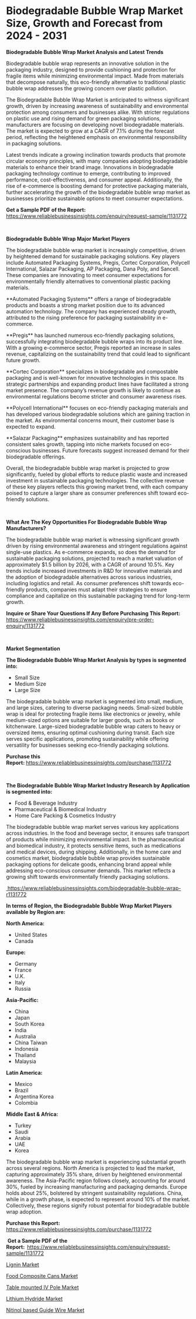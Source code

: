 <p><h1>Biodegradable Bubble Wrap Market Size, Growth and Forecast from 2024 - 2031</h1></p><p><strong>Biodegradable Bubble Wrap Market Analysis and Latest Trends</strong></p>
<p><p>Biodegradable bubble wrap represents an innovative solution in the packaging industry, designed to provide cushioning and protection for fragile items while minimizing environmental impact. Made from materials that decompose naturally, this eco-friendly alternative to traditional plastic bubble wrap addresses the growing concern over plastic pollution.</p><p>The Biodegradable Bubble Wrap Market is anticipated to witness significant growth, driven by increasing awareness of sustainability and environmental protection among consumers and businesses alike. With stricter regulations on plastic use and rising demand for green packaging solutions, manufacturers are focusing on developing novel biodegradable materials. The market is expected to grow at a CAGR of 7.1% during the forecast period, reflecting the heightened emphasis on environmental responsibility in packaging solutions.</p><p>Latest trends indicate a growing inclination towards products that promote circular economy principles, with many companies adopting biodegradable materials to enhance their brand image. Innovations in biodegradable packaging technology continue to emerge, contributing to improved performance, cost-effectiveness, and consumer appeal. Additionally, the rise of e-commerce is boosting demand for protective packaging materials, further accelerating the growth of the biodegradable bubble wrap market as businesses prioritize sustainable options to meet consumer expectations.</p></p>
<p><strong>Get a Sample PDF of the Report:&nbsp;</strong> <a href="https://www.reliablebusinessinsights.com/enquiry/request-sample/1131772?utm_campaign=57&utm_medium=2&utm_source=Github&utm_content=ia&utm_term=11112024&utm_id=biodegradable-bubble-wrap">https://www.reliablebusinessinsights.com/enquiry/request-sample/1131772</a></p>
<p>&nbsp;</p>
<p><strong>Biodegradable Bubble Wrap Major Market Players</strong></p>
<p><p>The biodegradable bubble wrap market is increasingly competitive, driven by heightened demand for sustainable packaging solutions. Key players include Automated Packaging Systems, Pregis, Cortec Corporation, Polycell International, Salazar Packaging, AP Packaging, Dana Poly, and Sancell. These companies are innovating to meet consumer expectations for environmentally friendly alternatives to conventional plastic packing materials.</p><p>**Automated Packaging Systems** offers a range of biodegradable products and boasts a strong market position due to its advanced automation technology. The company has experienced steady growth, attributed to the rising preference for packaging sustainability in e-commerce.</p><p>**Pregis** has launched numerous eco-friendly packaging solutions, successfully integrating biodegradable bubble wraps into its product line. With a growing e-commerce sector, Pregis reported an increase in sales revenue, capitalizing on the sustainability trend that could lead to significant future growth.</p><p>**Cortec Corporation** specializes in biodegradable and compostable packaging and is well-known for innovative technologies in this space. Its strategic partnerships and expanding product lines have facilitated a strong market presence. The company’s revenue growth is likely to continue as environmental regulations become stricter and consumer awareness rises.</p><p>**Polycell International** focuses on eco-friendly packaging materials and has developed various biodegradable solutions which are gaining traction in the market. As environmental concerns mount, their customer base is expected to expand.</p><p>**Salazar Packaging** emphasizes sustainability and has reported consistent sales growth, tapping into niche markets focused on eco-conscious businesses. Future forecasts suggest increased demand for their biodegradable offerings.</p><p>Overall, the biodegradable bubble wrap market is projected to grow significantly, fueled by global efforts to reduce plastic waste and increased investment in sustainable packaging technologies. The collective revenue of these key players reflects this growing market trend, with each company poised to capture a larger share as consumer preferences shift toward eco-friendly solutions.</p></p>
<p>&nbsp;</p>
<p><strong>What Are The Key Opportunities For Biodegradable Bubble Wrap Manufacturers?</strong></p>
<p><p>The biodegradable bubble wrap market is witnessing significant growth driven by rising environmental awareness and stringent regulations against single-use plastics. As e-commerce expands, so does the demand for sustainable packaging solutions, projected to reach a market valuation of approximately $1.5 billion by 2026, with a CAGR of around 10.5%. Key trends include increased investments in R&D for innovative materials and the adoption of biodegradable alternatives across various industries, including logistics and retail. As consumer preferences shift towards eco-friendly products, companies must adapt their strategies to ensure compliance and capitalize on this sustainable packaging trend for long-term growth.</p></p>
<p><strong>Inquire or Share Your Questions If Any Before Purchasing This Report:</strong> <a href="https://www.reliablebusinessinsights.com/enquiry/pre-order-enquiry/1131772?utm_campaign=57&utm_medium=2&utm_source=Github&utm_content=ia&utm_term=11112024&utm_id=biodegradable-bubble-wrap">https://www.reliablebusinessinsights.com/enquiry/pre-order-enquiry/1131772</a></p>
<p>&nbsp;</p>
<p><strong>Market Segmentation</strong></p>
<p><strong>The Biodegradable Bubble Wrap Market Analysis by types is segmented into:</strong></p>
<p><ul><li>Small Size</li><li>Medium Size</li><li>Large Size</li></ul></p>
<p><p>The biodegradable bubble wrap market is segmented into small, medium, and large sizes, catering to diverse packaging needs. Small-sized bubble wrap is ideal for protecting fragile items like electronics or jewelry, while medium-sized options are suitable for larger goods, such as books or kitchenware. Large-sized biodegradable bubble wrap caters to heavy or oversized items, ensuring optimal cushioning during transit. Each size serves specific applications, promoting sustainability while offering versatility for businesses seeking eco-friendly packaging solutions.</p></p>
<p><strong>Purchase this Report:&nbsp;</strong><a href="https://www.reliablebusinessinsights.com/purchase/1131772?utm_campaign=57&utm_medium=2&utm_source=Github&utm_content=ia&utm_term=11112024&utm_id=biodegradable-bubble-wrap">https://www.reliablebusinessinsights.com/purchase/1131772</a></p>
<p>&nbsp;</p>
<p><strong>The Biodegradable Bubble Wrap Market Industry Research by Application is segmented into:</strong></p>
<p><ul><li>Food & Beverage Industry</li><li>Pharmaceutical & Biomedical Industry</li><li>Home Care Packing & Cosmetics Industry</li></ul></p>
<p><p>The biodegradable bubble wrap market serves various key applications across industries. In the food and beverage sector, it ensures safe transport of products while minimizing environmental impact. In the pharmaceutical and biomedical industry, it protects sensitive items, such as medications and medical devices, during shipping. Additionally, in the home care and cosmetics market, biodegradable bubble wrap provides sustainable packaging options for delicate goods, enhancing brand appeal while addressing eco-conscious consumer demands. This market reflects a growing shift towards environmentally friendly packaging solutions.</p></p>
<p><a href="https://www.reliablebusinessinsights.com/biodegradable-bubble-wrap-r1131772?utm_campaign=57&utm_medium=2&utm_source=Github&utm_content=ia&utm_term=11112024&utm_id=biodegradable-bubble-wrap">&nbsp;https://www.reliablebusinessinsights.com/biodegradable-bubble-wrap-r1131772</a></p>
<p><strong>In terms of Region, the Biodegradable Bubble Wrap Market Players available by Region are:</strong></p>
<p>
    <p> <strong> North America: </strong>
        <ul>
            <li>United States</li>
            <li>Canada</li>
        </ul>
        </p> 
    <p> <strong> Europe: </strong>
        <ul>
            <li>Germany</li>
            <li>France</li>
            <li>U.K.</li>
            <li>Italy</li>
            <li>Russia</li>
        </ul>
        </p> 
    <p> <strong> Asia-Pacific: </strong>
        <ul>
            <li>China</li>
            <li>Japan</li>
            <li>South Korea</li>
            <li>India</li>
            <li>Australia</li>
            <li>China Taiwan</li>
            <li>Indonesia</li>
            <li>Thailand</li>
            <li>Malaysia</li>
        </ul>
        </p> 
    <p> <strong> Latin America: </strong>
        <ul>
            <li>Mexico</li>
            <li>Brazil</li>
            <li>Argentina Korea</li>
            <li>Colombia</li>
        </ul>
        </p> 
    <p> <strong> Middle East & Africa: </strong>
        <ul>
            <li>Turkey</li>
            <li>Saudi</li>
            <li>Arabia</li>
            <li>UAE</li>
            <li>Korea</li>
        </ul>
    </p>
    </p>
<p><p>The biodegradable bubble wrap market is experiencing substantial growth across several regions. North America is projected to lead the market, capturing approximately 35% share, driven by heightened environmental awareness. The Asia-Pacific region follows closely, accounting for around 30%, fueled by increasing manufacturing and packaging demands. Europe holds about 25%, bolstered by stringent sustainability regulations. China, while in a growth phase, is expected to represent around 10% of the market. Collectively, these regions signify robust potential for biodegradable bubble wrap adoption.</p></p>
<p><strong>Purchase this Report: </strong><a href="https://www.reliablebusinessinsights.com/purchase/1131772?utm_campaign=57&utm_medium=2&utm_source=Github&utm_content=ia&utm_term=11112024&utm_id=biodegradable-bubble-wrap">https://www.reliablebusinessinsights.com/purchase/1131772</a></p>
<p>&nbsp;<strong>Get a Sample PDF of the Report:&nbsp;&nbsp;</strong><a href="https://www.reliablebusinessinsights.com/enquiry/request-sample/1131772?utm_campaign=57&utm_medium=2&utm_source=Github&utm_content=ia&utm_term=11112024&utm_id=biodegradable-bubble-wrap">https://www.reliablebusinessinsights.com/enquiry/request-sample/1131772</a></p>
<p><strong></strong></p>
<p><p><a href="https://github.com/lourdestd6bs/Market-Research-Report-List-1/blob/main/lignin-market.md?utm_campaign=57&utm_medium=2&utm_source=Github&utm_content=ia&utm_term=11112024&utm_id=biodegradable-bubble-wrap">Lignin Market</a></p><p><a href="https://www.linkedin.com/pulse/emerging-trends-food-composite-cans-market-global-outlook-future-n22tf?utm_campaign=57&utm_medium=2&utm_source=Github&utm_content=ia&utm_term=11112024&utm_id=biodegradable-bubble-wrap">Food Composite Cans Market</a></p><p><a href="https://issuu.com/reportprime-2/docs/table-mounted-iv-pole-market-size-2_3877e82446656a?utm_campaign=57&utm_medium=2&utm_source=Github&utm_content=ia&utm_term=11112024&utm_id=biodegradable-bubble-wrap">Table mounted IV Pole Market</a></p><p><a href="https://github.com/tenoreduwagley4rt/Market-Research-Report-List-1/blob/main/lithium-hydride-market.md?utm_campaign=57&utm_medium=2&utm_source=Github&utm_content=ia&utm_term=11112024&utm_id=biodegradable-bubble-wrap">Lithium Hydride Market</a></p><p><a href="https://issuu.com/reportprime-2/docs/nitinol-based-guide-wire-market-siz_c12e52f2199883?utm_campaign=57&utm_medium=2&utm_source=Github&utm_content=ia&utm_term=11112024&utm_id=biodegradable-bubble-wrap">Nitinol based Guide Wire Market</a></p></p>
